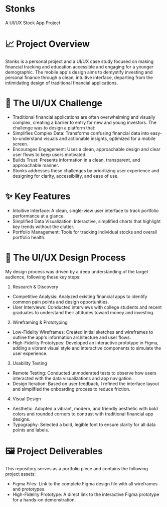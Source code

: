 # Stonks 
A UI/UX Stock App Project

# 📈 Project Overview
Stonks is a personal project and a UI/UX case study focused on making financial tracking and education accessible and engaging for a younger demographic. The mobile app's design aims to demystify investing and personal finance through a clean, intuitive interface, departing from the intimidating design of traditional financial applications.

# 🎯 The UI/UX Challenge

* Traditional financial applications are often overwhelming and visually complex, creating a barrier to entry for new and young investors. The challenge was to design a platform that:
* Simplifies Complex Data: Transforms confusing financial data into easy-to-understand visuals and actionable insights, optimized for a mobile screen.
* Encourages Engagement: Uses a clean, approachable design and clear user flows to keep users motivated.
* Builds Trust: Presents information in a clean, transparent, and approachable manner.
* Stonks addresses these challenges by prioritizing user experience and designing for clarity, accessibility, and ease of use.

# ✨ Key Features

* Intuitive Interface: A clean, single-view user interface to track portfolio performance at a glance.
* Simplified Data Visualization: Interactive, simplified charts that highlight key trends without the clutter.
* Portfolio Management: Tools for tracking individual stocks and overall portfolio health.

# 🚀 The UI/UX Design Process
My design process was driven by a deep understanding of the target audience, following these key steps:

1. Research & Discovery

* Competitive Analysis: Analyzed existing financial apps to identify common pain points and design opportunities.
* User Interviews: Conducted interviews with college students and recent graduates to understand their attitudes toward money and investing.

2. Wireframing & Prototyping

* Low-Fidelity Wireframes: Created initial sketches and wireframes to outline the app's information architecture and user flows.
* High-Fidelity Prototypes: Developed an interactive prototype in Figma, adding a vibrant visual style and interactive components to simulate the user experience.

3. Usability Testing
* Remote Testing: Conducted unmoderated tests to observe how users interacted with the data visualizations and app navigation.
* Design Iteration: Based on user feedback, I refined the interface layout and simplified the onboarding process to reduce friction.

4. Visual Design
* Aesthetic: Adopted a vibrant, modern, and friendly aesthetic with bold colors and rounded corners to contrast with traditional financial app designs.
* Typography: Selected a bold, legible font to ensure clarity for all data points and labels.

# 🖼️ Project Deliverables
This repository serves as a portfolio piece and contains the following project assets:

* Figma Files: Link to the complete Figma design file with all wireframes and prototypes.
* High-Fidelity Prototype: A direct link to the interactive Figma prototype for a hands-on demonstration.
